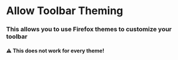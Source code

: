 # Allow Toolbar Theming

### This allows you to use Firefox themes to customize your toolbar

#### ⚠️ This does not work for every theme!